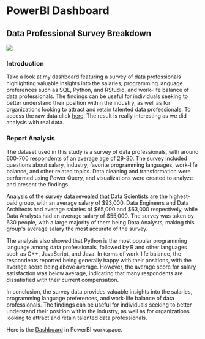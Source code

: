 # PowerBI Dashboard

## Data Professional Survey Breakdown

<image src="/PowerBI_Project1/resources/PowerBI_Portfolio_1.jpg"/>

### Introduction

Take a look at my dashboard featuring a survey of data professionals highlighting valuable insights into the salaries, programming language preferences such as SQL, Python, and RStudio, and work-life balance of data professionals. The findings can be useful for individuals seeking to better understand their position within the industry, as well as for organizations looking to attract and retain talented data professionals.
To access the raw data click [here](https://github.com/AlexTheAnalyst/Power-BI/blob/main/Power%20BI%20-%20Final%20Project.xlsx). The result is really interesting as we did analysis with real data.

### Report Analysis

The dataset used in this study is a survey of data professionals, with around 600-700 respondents of an average age of 29-30. The survey included questions about salary, industry, favorite programming languages, work-life balance, and other related topics. Data cleaning and transformation were performed using Power Query, and visualizations were created to analyze and present the findings.

Analysis of the survey data revealed that Data Scientists are the highest-paid group, with an average salary of $93,000. Data Engineers and Data Architects had average salaries of $65,000 and $63,000 respectively, while Data Analysts had an average salary of $55,000. The survey was taken by 630 people, with a large majority of them being Data Analysts, making this group's average salary the most accurate of the survey.

The analysis also showed that Python is the most popular programming language among data professionals, followed by R and other languages such as C++, JavaScript, and Java. In terms of work-life balance, the respondents reported being generally happy with their positions, with the average score being above average. However, the average score for salary satisfaction was below average, indicating that many respondents are dissatisfied with their current compensation.

In conclusion, the survey data provides valuable insights into the salaries, programming language preferences, and work-life balance of data professionals. The findings can be useful for individuals seeking to better understand their position within the industry, as well as for organizations looking to attract and retain talented data professionals.

Here is the [Dashboard](https://app.powerbi.com/groups/me/reports/86ab1e69-3b31-4678-9e8e-d5af56adb65a/ReportSection) in PowerBI workspace.